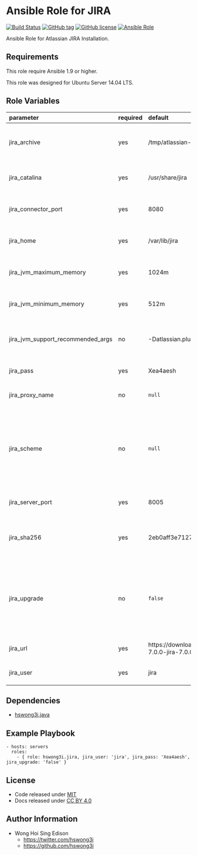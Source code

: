 Ansible Role for JIRA
=====================

[![Build Status](https://travis-ci.org/pantarei/ansible-role-jira.svg?branch=master)](https://travis-ci.org/pantarei/ansible-role-jira)
 [![GitHub tag](https://img.shields.io/github/tag/pantarei/ansible-role-jira.svg)](https://github.com/pantarei/ansible-role-jira)
 [![GitHub license](https://img.shields.io/github/license/pantarei/ansible-role-jira.svg)](https://github.com/pantarei/ansible-role-jira/blob/master/LICENSE)
 [![Ansible Role](https://img.shields.io/ansible/role/5989.svg)](https://galaxy.ansible.com/detail#/role/5989)

Ansible Role for Atlassian JIRA Installation.

Requirements
------------

This role require Ansible 1.9 or higher.

This role was designed for Ubuntu Server 14.04 LTS.

Role Variables
--------------

<table>
<colgroup>
<col width="20%" />
<col width="20%" />
<col width="20%" />
<col width="20%" />
<col width="20%" />
</colgroup>
<thead>
<tr class="header">
<th align="left">parameter</th>
<th align="left">required</th>
<th align="left">default</th>
<th align="left">choices</th>
<th align="left">comments</th>
</tr>
</thead>
<tbody>
<tr class="odd">
<td align="left">jira_archive</td>
<td align="left">yes</td>
<td align="left">/tmp/atlassian-jira-software-7.0.0-jira-7.0.0.tar.gz</td>
<td align="left"></td>
<td align="left">Download archive filename for cache during (re)install.</td>
</tr>
<tr class="even">
<td align="left">jira_catalina</td>
<td align="left">yes</td>
<td align="left">/usr/share/jira</td>
<td align="left"></td>
<td align="left">Location for the JIRA installation directory.</td>
</tr>
<tr class="odd">
<td align="left">jira_connector_port</td>
<td align="left">yes</td>
<td align="left">8080</td>
<td align="left"></td>
<td align="left">JIRA Apache Tomcat connector port.</td>
</tr>
<tr class="even">
<td align="left">jira_home</td>
<td align="left">yes</td>
<td align="left">/var/lib/jira</td>
<td align="left"></td>
<td align="left">Location for the JIRA home directory.</td>
</tr>
<tr class="odd">
<td align="left">jira_jvm_maximum_memory</td>
<td align="left">yes</td>
<td align="left">1024m</td>
<td align="left"></td>
<td align="left">JIRA JVM maximum memory usage.</td>
</tr>
<tr class="even">
<td align="left">jira_jvm_minimum_memory</td>
<td align="left">yes</td>
<td align="left">512m</td>
<td align="left"></td>
<td align="left">JIRA JVM minimum memory usage.</td>
</tr>
<tr class="odd">
<td align="left">jira_jvm_support_recommended_args</td>
<td align="left">no</td>
<td align="left">-Datlassian.plugins.enable.wait=300</td>
<td align="left"></td>
<td align="left">Atlassian Support recommended JVM arguments.</td>
</tr>
<tr class="even">
<td align="left">jira_pass</td>
<td align="left">yes</td>
<td align="left">Xea4aesh</td>
<td align="left"></td>
<td align="left">Password for JIRA system user.</td>
</tr>
<tr class="odd">
<td align="left">jira_proxy_name</td>
<td align="left">no</td>
<td align="left"><code>null</code></td>
<td align="left"></td>
<td align="left">Pass value as <code>proxyName</code> to <a href="https://github.com/pantarei/ansible-role-jira/blob/master/templates/usr/share/jira/conf/server.xml.j2">template</a>.</td>
</tr>
<tr class="even">
<td align="left">jira_scheme</td>
<td align="left">no</td>
<td align="left"><code>null</code></td>
<td align="left"><ul>
<li><code>null</code></li>
<li>http</li>
<li>https</li>
</ul></td>
<td align="left">Install JIRA in standalone mode if <code>null</code>, or integrating with Apache using HTTP if <code>http</code>, or integrating with Apache using HTTPS if <code>https</code>.</td>
</tr>
<tr class="odd">
<td align="left">jira_server_port</td>
<td align="left">yes</td>
<td align="left">8005</td>
<td align="left"></td>
<td align="left">JIRA Apache Tomcat server port.</td>
</tr>
<tr class="even">
<td align="left">jira_sha256</td>
<td align="left">yes</td>
<td align="left">2eb0aff3e71272dc0fd3d9d6894f219f92033d004e46b25b542241151a732817</td>
<td align="left"></td>
<td align="left">Download archive sha256 checksum for cache during (re)install.</td>
</tr>
<tr class="odd">
<td align="left">jira_upgrade</td>
<td align="left">no</td>
<td align="left"><code>false</code></td>
<td align="left"><ul>
<li><code>true</code></li>
<li><code>false</code></li>
</ul></td>
<td align="left">If <code>true</code>, trigger upgrade by stop existing JIRA service, purge existing JIRA installation direcoty before normal tasks.</td>
</tr>
<tr class="even">
<td align="left">jira_url</td>
<td align="left">yes</td>
<td align="left">https://downloads.atlassian.com/software/jira/downloads/atlassian-jira-software-7.0.0-jira-7.0.0.tar.gz</td>
<td align="left"></td>
<td align="left">URL for download archive.</td>
</tr>
<tr class="odd">
<td align="left">jira_user</td>
<td align="left">yes</td>
<td align="left">jira</td>
<td align="left"></td>
<td align="left">Username for JIRA system user.</td>
</tr>
</tbody>
</table>

Dependencies
------------

-   [hswong3i.java](https://galaxy.ansible.com/detail#/role/5971)

Example Playbook
----------------

    - hosts: servers
      roles:
        - { role: hswong3i.jira, jira_user: 'jira', jira_pass: 'Xea4aesh', jira_upgrade: 'false' }

License
-------

-   Code released under [MIT](https://github.com/hswong3i/ansible-role-jira/blob/master/LICENSE)
-   Docs released under [CC BY 4.0](http://creativecommons.org/licenses/by/4.0/)

Author Information
------------------

-   Wong Hoi Sing Edison
    -   <https://twitter.com/hswong3i>
    -   <https://github.com/hswong3i>

